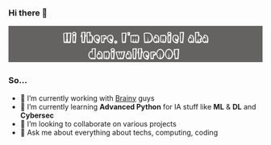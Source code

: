 ### Hi there 👋


![alt text](https://raw.githubusercontent.com/daniwalter001/daniwalter001/main/prof3.png)

### So...

- 🔭 I’m currently working with [Brainy](https://github.com/Brainy-Docs) guys
- 🌱 I’m currently learning **Advanced Python** for IA stuff like **ML** & **DL** and **Cybersec**
- 👯 I’m looking to collaborate on various projects 
- 💬 Ask me about everything about techs, computing, coding
